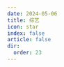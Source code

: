 ```yaml
---
date: 2024-05-06
title: 综艺
icon: star
index: false
article: false
dir:
  order: 23
---
```


<Catalog />
